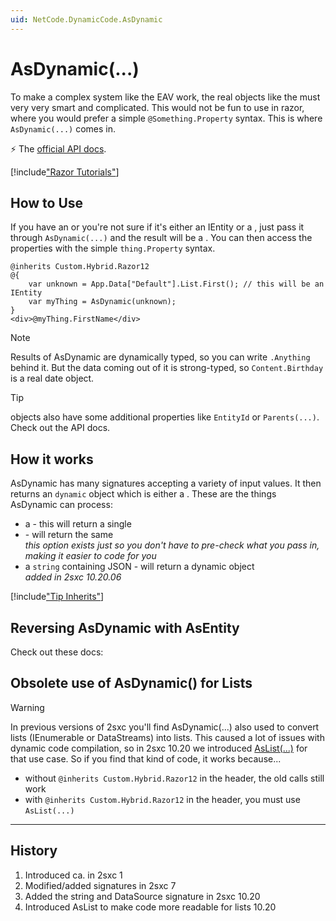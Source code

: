 ```yaml
---
uid: NetCode.DynamicCode.AsDynamic
---
```

# AsDynamic(...)

To make a complex system like the EAV work, the real objects like the [](xref:ToSic.Eav.Data.IEntity) must very very smart and complicated. This would not be fun to use in razor, where you would prefer a simple `@Something.Property` syntax. This is where `AsDynamic(...)` comes in.

⚡ The [official API docs](xref:Custom.Hybrid.Razor12.AsDynamic(System.Object)).


[!include["Razor Tutorials"](~/shared/tutorials/razor.md)]


## How to Use

If you have an [](xref:ToSic.Eav.Data.IEntity)
or you're not sure if it's either an IEntity or a [](xref:ToSic.Sxc.Data.IDynamicEntity),
just pass it through `AsDynamic(...)` and the result will be a [](xref:ToSic.Sxc.Data.IDynamicEntity).
You can then access the properties with the simple `thing.Property` syntax.

```razor
@inherits Custom.Hybrid.Razor12
@{
    var unknown = App.Data["Default"].List.First(); // this will be an IEntity
    var myThing = AsDynamic(unknown);
}
<div>@myThing.FirstName</div>
```

> [!NOTE]
> Results of AsDynamic are dynamically typed, so you can write `.Anything` behind it.
> But the data coming out of it is strong-typed, so `Content.Birthday` is a real date object.

> [!TIP]
> [](xref:ToSic.Sxc.Data.IDynamicEntity) objects also have some additional properties like
> `EntityId` or `Parents(...)`. Check out the API docs.

## How it works

AsDynamic has many signatures accepting a variety of input values. It then returns an `dynamic` object which is either a [](xref:ToSic.Sxc.Data.IDynamicEntity). These are the things AsDynamic can process:

* a [](xref:ToSic.Eav.Data.IEntity) - this will return a single [](xref:ToSic.Sxc.Data.IDynamicEntity)
* [](xref:ToSic.Sxc.Data.IDynamicEntity) - will return the same [](xref:ToSic.Sxc.Data.IDynamicEntity)  
  _this option exists just so you don't have to pre-check what you pass in, making it easier to code for you_
* a `string` containing JSON - will return a dynamic object  
  _added in 2sxc 10.20.06_

[!include["Tip Inherits"](../razor/_include-tip-inherits.md)]

## Reversing AsDynamic with AsEntity

Check out these docs: [](xref:NetCode.DynamicCode.AsEntity)

## Obsolete use of AsDynamic() for Lists

> [!WARNING]
> In previous versions of 2sxc you'll find AsDynamic(...) also used to convert lists (IEnumerable or DataStreams) into lists.
> This caused a lot of issues with dynamic code compilation, so in 2sxc 10.20 we introduced [AsList(...)](xref:NetCode.DynamicCode.AsList) for that use case.
> So if you find that kind of code, it works because...
>
> * without `@inherits Custom.Hybrid.Razor12` in the header, the old calls still work
> * with `@inherits Custom.Hybrid.Razor12` in the header, you must use `AsList(...)`

---

## History

1. Introduced ca. in 2sxc 1
1. Modified/added signatures in 2sxc 7
1. Added the string and DataSource signature in 2sxc 10.20
1. Introduced AsList to make code more readable for lists 10.20
